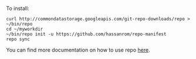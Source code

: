 To install:

    curl http://commondatastorage.googleapis.com/git-repo-downloads/repo > ~/bin/repo
    cd ~/myworkdir
    ~/bin/repo init -u https://github.com/hassanrom/repo-manifest
    repo sync

You can find more documentation on how to use repo
[here](http://source.android.com/source/using-repo.html).
